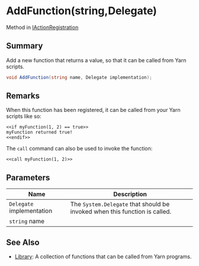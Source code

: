 # AddFunction(string,Delegate)

Method in [IActionRegistration](yarn.unity.iactionregistration.md)

## Summary

Add a new function that returns a value, so that it can be called from Yarn scripts.

```csharp
void AddFunction(string name, Delegate implementation);
```

## Remarks

When this function has been registered, it can be called from your Yarn scripts like so:

```
<<if myFunction(1, 2) == true>>
myFunction returned true!
<<endif>>
```

The `call` command can also be used to invoke the function:

```
<<call myFunction(1, 2)>>
```

## Parameters

| Name                      | Description                                                                |
| ------------------------- | -------------------------------------------------------------------------- |
| `Delegate` implementation | The `System.Delegate` that should be invoked when this function is called. |
| `string` name             |                                                                            |

## See Also

* [Library](yarn.library.md): A collection of functions that can be called from Yarn programs.

